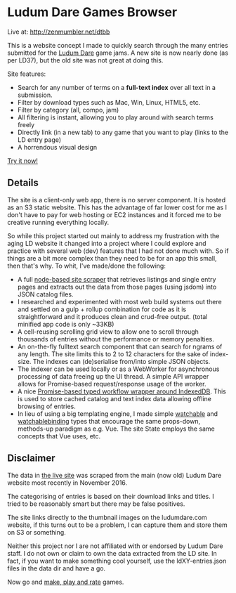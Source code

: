 Ludum Dare Games Browser
========================

Live at: http://zenmumbler.net/dtbb

This is a website concept I made to quickly search through the many entries submitted for
the [Ludum Dare](ld) game jams. A new site is now nearly done (as per LD37), but the old
site was not great at doing this.

Site features:

* Search for any number of terms on a __full-text index__ over all text in a submission.
* Filter by download types such as Mac, Win, Linux, HTML5, etc.
* Filter by category (all, compo, jam)
* All filtering is instant, allowing you to play around with search terms freely
* Directly link (in a new tab) to any game that you want to play (links to the LD entry page)
* A horrendous visual design

[Try it now!](dtbb)

Details
-------

The site is a client-only web app, there is no server component. It is hosted as an S3
static website. This has the advantage of far lower cost for me as I don't have to pay for
web hosting or EC2 instances and it forced me to be creative running everything locally.

So while this project started out mainly to address my frustration with the aging LD website
it changed into a project where I could explore and practice with several web (dev) features
that I had not done much with. So if things are a bit more complex than they need to be for
an app this small, then that's why. To whit, I've made/done the following:

- A full [node-based site scraper](scrape) that retrieves listings and single entry pages and
  extracts out the data from those pages (using jsdom) into JSON catalog files.
- I researched and experimented with most web build systems out there and settled on a
  gulp + rollup combination for code as it is straightforward and it produces clean and
  crud-free output. (total minified app code is only ~33KB)
- A cell-reusing scrolling grid view to allow one to scroll through thousands of entries
  without the performance or memory penalties.
- An on-the-fly fulltext search component that can search for ngrams of any length. The
  site limits this to 2 to 12 characters for the sake of index-size. The indexes can
  (de)serialise from/into simple JSON objects.
- The indexer can be used locally or as a WebWorker for asynchronous processing of data
  freeing up the UI thread. A simple API wrapper allows for Promise-based request/response
  usage of the worker.
- A nice [Promise-based typed workflow wrapper around IndexedDB](pdb). This is used to store
  cached catalog and text index data allowing offline browsing of entries.
- In lieu of using a big templating engine, I made simple [watchable](ww) and
  [watchablebinding](wb) types that encourage the same props-down, methods-up paradigm as
  e.g. Vue. The site State employs the same concepts that Vue uses, etc.

Disclaimer
----------

The data in [the live site](dtbb) was scraped from the main (now old) Ludum Dare website
most recently in November 2016. 

The categorising of entries is based on their download links and titles. I tried to be
reasonably smart but there may be false positives.

The site links directly to the thumbnail images on the ludumdare.com website, if this turns
out to be a problem, I can capture them and store them on S3 or something.

Neither this project nor I are not affiliated with or endorsed by Ludum Dare staff. I do
not own or claim to own the data extracted from the LD site. In fact, if you want to make
something cool yourself, use the ldXY-entries.json files in the data dir and have a go.

Now go and [make, play and rate](ld) games.

[dtbb]: http://zenmumbler.net/dtbb/
[ld]: http://ludumdare.com/
[pdb]: https://github.com/zenmumbler/dtbb/blob/master/src/lib/promisedb.ts
[ww]: https://github.com/zenmumbler/dtbb/blob/master/src/lib/watchable.ts
[wb]: https://github.com/zenmumbler/dtbb/blob/master/src/app/watchablebinding.ts
[scrape]: https://github.com/zenmumbler/dtbb/tree/master/src/import
